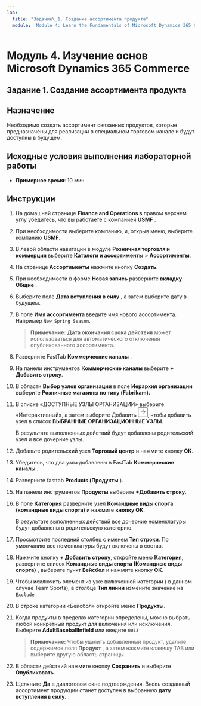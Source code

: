 ```yaml
---
lab:
  title: "Задание\_1. Создание ассортимента продукта"
  module: 'Module 4: Learn the Fundamentals of Microsoft Dynamics 365 Commerce'
---
```


# Модуль 4. Изучение основ Microsoft Dynamics 365 Commerce

## Задание 1. Создание ассортимента продукта

## Назначение

Необходимо создать ассортимент связанных продуктов, которые предназначены для реализации в специальном торговом канале и будут доступны в будущем. 

## Исходные условия выполнения лабораторной работы

   - **Примерное время**: 10 мин

## Инструкции

1.  На домашней странице **Finance and Operations в** правом верхнем углу убедитесь, что вы работаете с компанией **USMF** . 

1.  При необходимости выберите компанию, и, открыв меню, выберите компанию **USMF**. 

1.  В левой области навигации в модуле **Розничная торговля и коммерция** выберите **Каталоги и ассортименты** > **Ассортименты**. 

1.  На странице **Ассортименты** нажмите кнопку **Создать**. 

1.  При необходимости в форме **Новая запись** разверните **вкладку Общие** . 

1.  Выберите поле **Дата вступления в силу** , а затем выберите дату в будущем.  

1.  В поле **Имя ассортимента** введите имя нового ассортимента. Например `New Spring Season`.

    > **Примечание:** **Дата окончания срока действия** может использоваться для автоматического отключения опубликованного ассортимента. 

1.  Разверните FastTab **Коммерческие каналы** . 

1.  На панели инструментов **Коммерческие каналы** выберите **+ Добавить строку**. 

1.  В области **Выбор узлов организации** в поле **Иерархия организации** выберите **Розничные магазины по типу (Fabrikam).** 

1.  В списке «ДОСТУПНЫЕ УЗЛЫ ОРГАНИЗАЦИИ» выберите «Интерактивный», а затем выберите Добавить ![стрелка вправо](./media/d365-fo-add-org-node-icon.png), чтобы добавить узел в список **ВЫБРАННЫЕ ОРГАНИЗАЦИОННЫЕ УЗЛЫ**.

    В результате выполненных действий будут добавлены родительский узел и все дочерние узлы. 

1.  Добавьте родительский узел **Торговый центр** и нажмите кнопку **OK**. 

1.  Убедитесь, что два узла добавлены в FastTab **Коммерческие каналы** . 

1.  Разверните fasttab **Products (Продукты** ). 

1.  На панели инструментов **Продукты** выберите **+Добавить строку**. 

1.  В поле **Категория** разверните узел **Командные виды спорта (командные виды спорта)** и нажмите **кнопку ОК**.

    В результате выполненных действий все дочерние номенклатуры будут добавлены в родительскую категорию.

1.  Просмотрите последний столбец с именем **Тип строки**. По умолчанию все номенклатуры будут включены в состав.

1.  Нажмите кнопку **+ Добавить строку**, откройте меню **Категория**, разверните список **Командные виды спорта (Командные виды спорта)** , выберите пункт **Бейсбол** и нажмите кнопку **OK**. 

1.  Чтобы исключить элемент из уже включенной категории ( в данном случае Team Sports), в столбце **Тип линии** измените значение на `Exclude` 

1.  В строке категории «Бейсбол» откройте меню **Продукты**. 

1.  Когда продукты в пределах категории определены, можно выбрать любой конкретный продукт для включения или исключения. Выберите **AdultBaseballInfield** или введите `0013` 

    > **Примечание:** Чтобы удалить добавленный продукт, удалите содержимое поля **Продукт** , а затем нажмите клавишу TAB или выберите другую область страницы. 

1.  В области действий нажмите кнопку **Сохранить** и выберите **Опубликовать**. 

1.  Щелкните **Да** в диалоговом окне подтверждения. Вновь созданный ассортимент продукции станет доступен в выбранную **дату вступления в силу**. 

